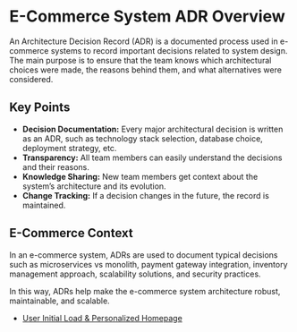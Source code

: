 # E-Commerce System ADR Overview

An Architecture Decision Record (ADR) is a documented process used in e-commerce systems to record important decisions related to system design. The main purpose is to ensure that the team knows which architectural choices were made, the reasons behind them, and what alternatives were considered.

## Key Points

- **Decision Documentation:** Every major architectural decision is written as an ADR, such as technology stack selection, database choice, deployment strategy, etc.
- **Transparency:** All team members can easily understand the decisions and their reasons.
- **Knowledge Sharing:** New team members get context about the system’s architecture and its evolution.
- **Change Tracking:** If a decision changes in the future, the record is maintained.

## E-Commerce Context

In an e-commerce system, ADRs are used to document typical decisions such as microservices vs monolith, payment gateway integration, inventory management approach, scalability solutions, and security practices.

In this way, ADRs help make the e-commerce system architecture robust, maintainable, and scalable.

- [User Initial Load & Personalized Homepage](01-home-page.md)
